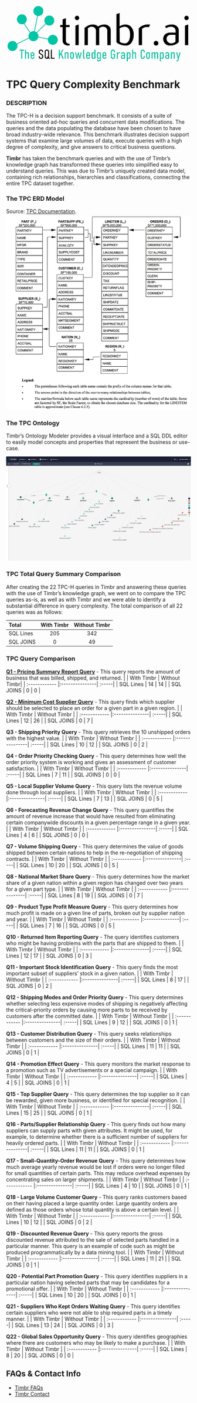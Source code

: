 ![Timbr logo description](Timbr_logo.png)

# TPC Query Complexity Benchmark

### DESCRIPTION
The TPC-H is a decision support benchmark. It consists of a suite of business oriented ad-hoc queries and concurrent data modifications. The queries and the data populating the database have been chosen to have broad industry-wide relevance. This benchmark illustrates decision support systems that examine large volumes of data, execute queries with a high degree of complexity, and give answers to critical business questions.

**Timbr** has taken the benchmark queries and with the use of Timbr’s knowledge graph has transformed these queries into simplified easy to understand queries. This was due to Timbr’s uniquely created data model, containing rich relationships, hierarchies and classifications, connecting the entire TPC dataset together. 

### The TPC ERD Model
Source: [TPC Documentation](https://www.tpc.org/tpc_documents_current_versions/pdf/tpc-h_v2.17.1.pdf). 
![TPC_Ontology](TPC_ERD_Model.jpg)

### The TPC Ontology
Timbr’s Ontology Modeler provides a visual interface and a SQL DDL editor to easily model concepts and properties that represent the business or use-case.

![TPC_Ontology](TPC_Ontology.png)

### TPC Total Query Summary Comparison
After creating the 22 TPC-H queries in Timbr and answering these queries with the use of Timbr’s knowledge graph, we went on to compare the TPC queries as-is, as well as with Timbr and we were able to identify a substantial difference in query complexity. The total comparison of all 22 queries was as follows: 

|  **Total** | With Timbr  | Without Timbr |
| :------------ |:---------------:| :-----:|
| SQL Lines     | 205 | 342 |
| SQL JOINS     | 0   | 49  |

### TPC Query Comparison

**[Q1 - Pricing Summary Report Query](https://github.com/WPSemantix/TPC_Query_Complexity_Benchmark/blob/main/TPC_Queries/TPC_Q01.sql)** - This query reports the amount of business that was billed, shipped, and returned.
| | With Timbr  | Without Timbr| 
| :------------ |:---------------| :-----|
| SQL Lines     | 14 | 14 |
| SQL JOINS     | 0   | 0  |

**[Q2 - Minimum Cost Supplier Query](https://github.com/WPSemantix/TPC_Query_Complexity_Benchmark/blob/main/TPC_Queries/TPC_Q02.sql)** - This query finds which supplier should be selected to place an order for a given part in a given region.
| | With Timbr | Without Timbr | 
| :------------ |:---------------| :-----|
| SQL Lines     | 12 | 26 |
| SQL JOINS     | 0   | 7  |

**Q3 - Shipping Priority Query** - This query retrieves the 10 unshipped orders with the highest value.
| | With Timbr  | Without Timbr | 
| :------------ |:---------------| :-----|
| SQL Lines     | 10 | 12 |
| SQL JOINS     | 0   | 2  |

**Q4 - Order Priority Checking Query** - This query determines how well the order priority system is working and gives an assessment of customer satisfaction.
| | With Timbr  | Without Timbr | 
| :------------ |:---------------| :-----|
| SQL Lines     | 7 | 11 |
| SQL JOINS     | 0   | 0  |

**Q5 - Local Supplier Volume Query** - This query lists the revenue volume done through local suppliers.
| | With Timbr  | Without Timbr | 
| :------------ |:---------------| :-----|
| SQL Lines     | 7 | 13 |
| SQL JOINS     | 0   | 5  |

**Q6 - Forecasting Revenue Change Query** - This query quantifies the amount of revenue increase that would have resulted from eliminating certain companywide discounts in a given percentage range in a given year.
| | With Timbr  | Without Timbr | 
| :------------ |:---------------| :-----|
| SQL Lines     | 4 | 6 |
| SQL JOINS     | 0   | 0  |

**Q7 - Volume Shipping Query** - This query determines the value of goods shipped between certain nations to help in the re-negotiation of shipping contracts.
| | With Timbr  | Without Timbr | 
| :------------ |:---------------| :-----|
| SQL Lines     | 10 | 20 |
| SQL JOINS     | 0   | 5  |

**Q8 - National Market Share Query** - This query determines how the market share of a given nation within a given region has changed over two years for a given part type.
| | With Timbr  | Without Timbr | 
| :------------ |:---------------| :-----|
| SQL Lines     | 8 | 19 |
| SQL JOINS     | 0   | 7  |

**Q9 - Product Type Profit Measure Query** - This query determines how much profit is made on a given line of parts, broken out by supplier nation and year.
| | With Timbr  | Without Timbr | 
| :------------ |:---------------| :-----|
| SQL Lines     | 7 | 16 |
| SQL JOINS     | 0   | 5  |

**Q10 - Returned Item Reporting Query** - The query identifies customers who might be having problems with the parts that are shipped to them.
| | With Timbr  | Without Timbr | 
| :------------ |:---------------| :-----|
| SQL Lines     | 12 | 17 |
| SQL JOINS     | 0   | 3  |

**Q11 - Important Stock Identification Query** - This query finds the most important subset of suppliers’ stock in a given nation.
| | With Timbr  | Without Timbr | 
| :------------ |:---------------| :-----|
| SQL Lines     | 8 | 17 |
| SQL JOINS     | 0   | 2  |

**Q12 - Shipping Modes and Order Priority Query** - This query determines whether selecting less expensive modes of shipping is negatively affecting the critical-priority orders by causing more parts to be received by customers after the committed date.
| | With Timbr  | Without Timbr | 
| :------------ |:---------------| :-----|
| SQL Lines     | 9 | 12 |
| SQL JOINS     | 0   | 1  |

**Q13 - Customer Distribution Query** - This query seeks relationships between customers and the size of their orders.
| | With Timbr  | Without Timbr | 
| :------------ |:---------------| :-----|
| SQL Lines     | 11 | 11 |
| SQL JOINS     | 0   | 1  |

**Q14 - Promotion Effect Query** - This query monitors the market response to a promotion such as TV advertisements or a special campaign.
| | With Timbr  | Without Timbr | 
| :------------ |:---------------| :-----|
| SQL Lines     | 4 | 5 |
| SQL JOINS     | 0   | 1  |

**Q15 - Top Supplier Query** - This query determines the top supplier so it can be rewarded, given more business, or identified for special recognition.
| | With Timbr  | Without Timbr | 
| :------------ |:---------------| :-----|
| SQL Lines     | 15  | 25 |
| SQL JOINS     | 0   | 1  |

**Q16 - Parts/Supplier Relationship Query** - This query finds out how many suppliers can supply parts with given attributes. It might be used, for example, to determine whether there is a sufficient number of suppliers for heavily ordered parts.
| | With Timbr  | Without Timbr | 
| :------------ |:---------------| :-----|
| SQL Lines     | 11 | 11 |
| SQL JOINS     | 0   | 1  |

**Q17 - Small-Quantity-Order Revenue Query** - This query determines how much average yearly revenue would be lost if orders were no longer filled for small quantities of certain parts. This may reduce overhead expenses by concentrating sales on larger shipments.
| | With Timbr  | Without Timbr | 
| :------------ |:---------------| :-----|
| SQL Lines     | 4 | 10 |
| SQL JOINS     | 0   | 1  |

**Q18 - Large Volume Customer Query** - This query ranks customers based on their having placed a large quantity order. Large quantity orders are defined as those orders whose total quantity is above a certain level.
| | With Timbr  | Without Timbr | 
| :------------ |:---------------| :-----|
| SQL Lines     | 10 | 12 |
| SQL JOINS     | 0   | 2  |

**Q19 - Discounted Revenue Query** - This query reports the gross discounted revenue attributed to the sale of selected parts handled in a particular manner. This query is an example of code such as might be produced programmatically by a data mining tool.
| | With Timbr  | Without Timbr | 
| :------------ |:---------------| :-----|
| SQL Lines     | 11 | 21 |
| SQL JOINS     | 0   | 1  |

**Q20 - Potential Part Promotion Query** - This query identifies suppliers in a particular nation having selected parts that may be candidates for a promotional offer.
| | With Timbr  | Without Timbr | 
| :------------ |:---------------| :-----|
| SQL Lines     | 10 | 20 |
| SQL JOINS     | 0   | 1  |

**Q21 - Suppliers Who Kept Orders Waiting Query** - This query identifies certain suppliers who were not able to ship required parts in a timely manner.
| | With Timbr  | Without Timbr | 
| :------------ |:---------------| :-----|
| SQL Lines     | 13 | 24 |
| SQL JOINS     | 0   | 3  |

**Q22 - Global Sales Opportunity Query** - This query identifies geographies where there are customers who may be likely to make a purchase.
| | With Timbr  | Without Timbr | 
| :------------ |:---------------| :-----|
| SQL Lines     | 8 | 20 |
| SQL JOINS     | 0   | 0  |

## FAQs & Contact Info

* [Timbr FAQs](https://timbr.ai/timbr-faqs/)  
* [Timbr Contact](https://timbr.ai/contact/)
